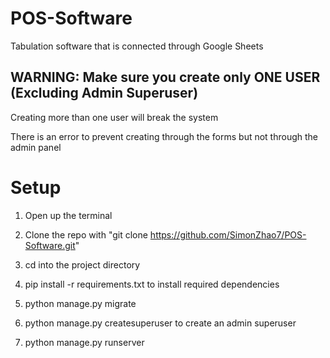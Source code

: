 # POS-Software
Tabulation software that is connected through Google Sheets

## WARNING: Make sure you create only ONE USER (Excluding Admin Superuser)
Creating more than one user will break the system

There is an error to prevent creating through the forms but not through the admin panel

# Setup
1. Open up the terminal 

2. Clone the repo with "git clone https://github.com/SimonZhao7/POS-Software.git"

3. cd into the project directory

4. pip install -r requirements.txt to install required dependencies

5. python manage.py migrate

6. python manage.py createsuperuser to create an admin superuser

7. python manage.py runserver
